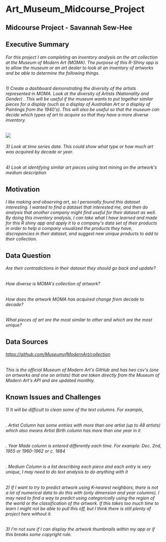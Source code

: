 # **Art_Museum_Midcourse_Project**
## Midcourse Project - Savannah Sew-Hee

## **Executive Summary**

###### For this project I am completing an inventory analysis on the art collection at the Museum of Modern Art (MOMA). The purpose of this R-Shiny app is to allow the museum or an art dealer to look at an inventory of artworks and be able to determine the following things.


###### 1) Create a dashboard demonstrating the diversity of the artists represented in MOMA.	Look at the diversity of Artists (Nationality and Gender) . This will be useful if the museum wants to put together similar pieces for a display (such as a display of Australian Art or a display of Paintings from the 1940's). This will also be useful so that the museum can decide which types of art to acquire so that they have a more diverse inventory.

![](https://github.com/savyrosea/Art_Museum_Midcourse_Project/blob/main/images/sunburst.PNG)

###### 3)	Look at time series data. This could show what type or how much art was acquired by decade or year.

###### 4)	Look at identifying similar art pieces using text mining on the artwork's medium description



## **Motivation**

###### I like making and observing art, so I personally found this dataset interesting. I wanted to find a dataset that interested me, and then do analysis that another company might find useful for their dataset as well. By doing this inventory analysis, I can take what I have learned and made for this R shiny app and apply it to a company's data set of their products in order to help a company visualized the products they have, discrepancies in their dataset, and suggest new unique products to add to their collection.

## **Data Question**

###### Are their contradictions in their dataset they should go back and update?
###### How diverse is MOMA's collection of artwork?
###### How does the artwork MOMA has acquired change from decade to decade?
###### What pieces of art are the most similar to other and which are the most unique?


## **Data Sources**
###### https://github.com/MuseumofModernArt/collection
 
###### This is the official Museum of Modern Art's GitHub and has two csv's (one on artworks and one on artists) that are taken directly from the Museum of Modern Art's API and are updated monthly.

## **Known Issues and Challenges**

###### 1)	It will be difficult to clean some of the text columns. For example,
###### .	Artist Column has some entries with more than one artist (up to 48 artists) which also means Artist Birth column has more than one year in it
###### .	Year Made column is entered differently each time. For example: Dec. 2nd, 1955 or 1960-1962 or c. 1884
###### .	Medium Column is a list describing each piece and each entry is very unique, I may need to do text analysis to do anything with it

###### 2)	If I want to try to predict artwork using K-nearest neighbors, there is not a lot of numerical data to do this with (only dimension and year columns). I may need to find a way to predict using categorically using the region of the world or the classification of the artwork. If this takes too much time to learn I might not be able to pull this off, but I think there is still plenty of project here without it.
###### 3)	I'm not sure if I can display the artwork thumbnails within my app or if this breaks some copyright rule.

